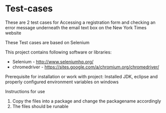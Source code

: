 # Test-cases

These are 2 test cases for Accessing a registration form and checking an error message underneath the email text box on the New York Times website

These Test cases are based on Selenium

This project contains following software or libraries:

- Selenium - http://www.seleniumhq.org/
- chromedriver - https://sites.google.com/a/chromium.org/chromedriver/

Prerequisite for installation or work with project:
Installed JDK, eclipse and properly configured environment variables on windows

Instructions for use
1. Copy the files into a package and change the packagename accordingly
2. The files should be runable
